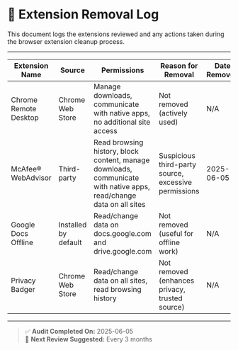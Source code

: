 # 🧹 Extension Removal Log

This document logs the extensions reviewed and any actions taken during the browser extension cleanup process.

---

| **Extension Name**      | **Source**         | **Permissions**                                                                 | **Reason for Removal**                                 | **Date Removed** | **Performance Notes**                        |
|-------------------------|--------------------|----------------------------------------------------------------------------------|--------------------------------------------------------|------------------|-----------------------------------------------|
| Chrome Remote Desktop   | Chrome Web Store   | Manage downloads, communicate with native apps, no additional site access       | Not removed (actively used)                            | N/A              | No changes (extension kept)                   |
| McAfee® WebAdvisor      | Third-party        | Read browsing history, block content, manage downloads, communicate with native apps, read/change data on all sites | Suspicious third-party source, excessive permissions    | 2025-06-05       | Slightly faster browsing                      |
| Google Docs Offline     | Installed by default| Read/change data on docs.google.com and drive.google.com                        | Not removed (useful for offline work)                  | N/A              | No changes (extension kept)                   |
| Privacy Badger          | Chrome Web Store   | Read/change data on all sites, read browsing history                            | Not removed (enhances privacy, trusted source)         | N/A              | No changes (extension kept)                   |

---

> ✅ **Audit Completed On:** 2025-06-05  
> 🔁 **Next Review Suggested:** Every 3 months
